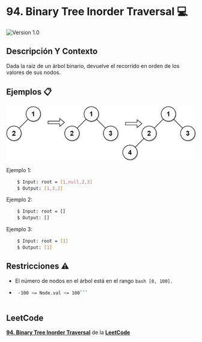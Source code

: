 # 94. Binary Tree Inorder Traversal 💻

![Version 1.0](https://img.shields.io/badge/version-1.0.-blue.svg) 

## Descripción Y Contexto

Dada la raíz de un árbol binario, devuelve el recorrido en orden de los valores de sus nodos.

## Ejemplos 📋

![Imagen de Evidencia](https://github.com/Andrea-lol/Taller-Estructuras-Datos-Avanzadas/blob/main/919.%20Complete%20Binary%20Tree%20Inserter/img/lc-treeinsert.jpg "Esta es una imagen de muestra.")

Ejemplo 1:

```bash
    $ Input: root = [1,null,2,3]
    $ Output: [1,3,2]
```
Ejemplo 2:

```bash
    $ Input: root = []
    $ Output: []
```
Ejemplo 3:

```bash
    $ Input: root = [1]
    $ Output: [1]
```

## Restricciones ⚠️	

* El número de nodos en el árbol está en el rango ```bash
        [0, 100].```

*  ```bash
    -100 <= Node.val <= 100```
    
## LeetCode
**[94. Binary Tree Inorder Traversal]** de la **[LeetCode]**

[94. Binary Tree Inorder Traversal]: https://leetcode.com/problems/binary-tree-inorder-traversal/
[LeetCode]: https://leetcode.com
